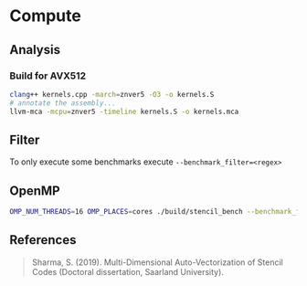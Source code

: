 # Compute

## Analysis

### Build for AVX512

```bash
clang++ kernels.cpp -march=znver5 -O3 -o kernels.S
# annotate the assembly...
llvm-mca -mcpu=znver5 -timeline kernels.S -o kernels.mca
```

## Filter

To only execute some benchmarks execute 
`--benchmark_filter=<regex>`

## OpenMP

```bash
OMP_NUM_THREADS=16 OMP_PLACES=cores ./build/stencil_bench --benchmark_filter=2D5P_omp
```

## References

> Sharma, S. (2019). Multi-Dimensional Auto-Vectorization of Stencil Codes (Doctoral dissertation, Saarland University).
